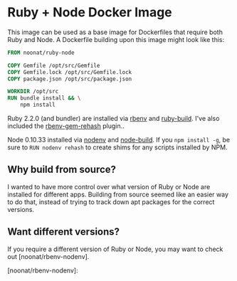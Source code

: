 Ruby + Node Docker Image
========================

This image can be used as a base image for Dockerfiles that require both
Ruby and Node. A Dockerfile building upon this image might look like this:

```dockerfile
FROM noonat/ruby-node

COPY Gemfile /opt/src/Gemfile
COPY Gemfile.lock /opt/src/Gemfile.lock
COPY package.json /opt/src/package.json

WORKDIR /opt/src
RUN bundle install && \
    npm install
```

Ruby 2.2.0 (and bundler) are installed via [rbenv] and [ruby-build]. I've also
included the [rbenv-gem-rehash] plugin..

Node 0.10.33 installed via [nodenv] and [node-build]. If you `npm install -g`,
be sure to `RUN nodenv rehash` to create shims for any scripts installed by NPM.


Why build from source?
----------------------

I wanted to have more control over what version of Ruby or Node are installed
for different apps. Building from source seemed like an easier way to do that,
instead of trying to track down apt packages for the correct versions.


Want different versions?
------------------------

If you require a different version of Ruby or Node, you may want to check out
[noonat/rbenv-nodenv].


[rbenv]: https://github.com/sstephenson/rbenv
[ruby-build]: https://github.com/sstephenson/ruby-build
[rbenv-gem-rehash]: https://github.com/sstephenson/rbenv-gem-rehash
[nodenv]: https://github.com/OiNutter/nodenv
[node-build]: https://github.com/OiNutter/node-build
[noonat/rbenv-nodenv]:
